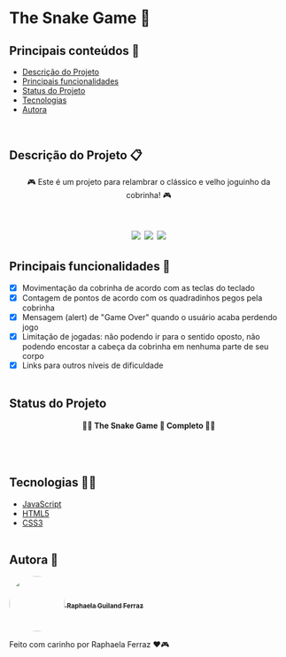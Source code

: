 # The Snake Game 🐍

## Principais conteúdos 📃

- [Descrição do Projeto](#descrição-do-projeto-)
- [Principais funcionalidades](#principais-funcionalidades-)
- [Status do Projeto](#status-do-projeto)
- [Tecnologias](#tecnologias-)
- [Autora](#autora-)

</br>

## Descrição do Projeto 📋

<p id="descricao" align="center"> 🎮 Este é um projeto para relambrar o clássico e velho joguinho da cobrinha! 🎮</p>

<h1 align="center"> 
  <img src="https://img.shields.io/github/license/raphaelaferraz/snake-game" />
  <img src="https://img.shields.io/static/v1?label=linguagem&message=JavaScript&color=yellow&style=flat&logo=JAVASCRIPT"/>
  <img src="https://img.shields.io/static/v1?label=Game&message=The Snake Game&color=green&style=flat&logo=ghost"/>
</h1>

## Principais funcionalidades 🏁

- [x] Movimentação da cobrinha de acordo com as teclas do teclado
- [x] Contagem de pontos de acordo com os quadradinhos pegos pela cobrinha
- [x] Mensagem (alert) de "Game Over" quando o usuário acaba perdendo jogo
- [x] Limitação de jogadas: não podendo ir para o sentido oposto, não podendo encostar a cabeça da cobrinha em nenhuma parte de seu corpo
- [x] Links para outros níveis de dificuldade
      </br></br>

## Status do Projeto

<h4 align="center"> 
  🚧✅ The Snake Game 🚀 Completo 🚧✅
</h4>
</br></br>

## Tecnologias 👨‍💻

- [JavaScript](https://developer.mozilla.org/pt-BR/docs/Web/JavaScript)
- [HTML5](https://developer.mozilla.org/en-US/docs/Glossary/HTML5)
- [CSS3](https://developer.mozilla.org/pt-BR/docs/Web/CSS)
  </br> </br>

## Autora 🎨

 <a href="https://www.linkedin.com/in/raphaela-guiland-ferraz-32a980214">
  <img align="center" src="https://avatars.githubusercontent.com/u/86068799?v=4" style="border-radius: 50%;" width="100px" />
  <sub><b>  Raphaela Guiland Ferraz</b></sub>
 </a>

Feito com carinho por Raphaela Ferraz ❤🎮
